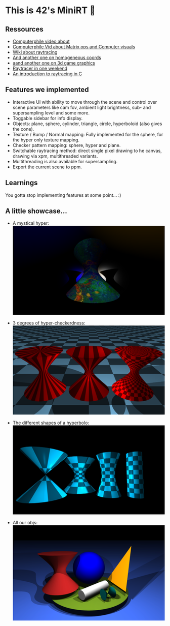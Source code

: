 # This is 42's MiniRT 🥳

## Ressources

- [Computerphile video about](https://www.youtube.com/watch?v=ezXGTRSx1g8)
- [Computerphile Vid about Matrix ops and Computer visuals](https://www.youtube.com/watch?v=vQ60rFwh2ig)
- [Wiki about raytracing](https://en.wikipedia.org/wiki/Ray_tracing_(graphics))
- [And another one on homogeneous coords](https://www.youtube.com/watch?v=o-xwmTODTUI)
- [aand another one on 3d game graphics](https://www.youtube.com/watch?v=U0_ONQQ5ZNM)
- [Raytracer in one weekend](https://raytracing.github.io/books/RayTracingInOneWeekend.html)
- [An introduction to raytracing in C](https://www.jakobmaier.at/posts/raytracing/)

## Features we implemented

- Interactive UI with ability to move through the scene and control over scene
  parameters like cam fov, ambient light brightness, sub- and supersampling
  level and some more.
- Toggable sidebar for info display.
- Objects: plane, sphere, cylinder, triangle, circle, hyperboloid (also gives
  the cone).
- Texture / Bump / Normal mapping: Fully implemented for the sphere, for the
  hyper only texture mapping.
- Checker pattern mapping: sphere, hyper and plane.
- Switchable raytracing method: direct single pixel drawing to he canvas,
  drawing via xpm, multithreaded variants.
- Multithreading is also available for supersampling.
- Export the current scene to ppm.

## Learnings

You gotta stop implementing features at some point... :)

## A little showcase...

- A mystical hyper:
![a mystical hyper](/images/mystical-hyper.png)

- 3 degrees of hyper-checkerdness:
![3deg of checker](/images/3-degrees-of-checkerdness.png)

- The different shapes of a hyperbolo:
![different shapes of a hyperbolo](/images/cone-to-cyl.png)

- All our objs:
![all our objs](/images/all-objs.png)
